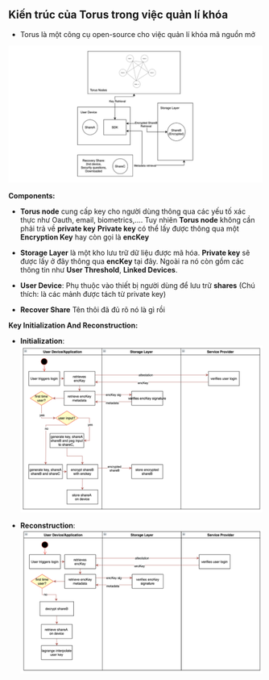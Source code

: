 ## Kiến trúc của Torus trong việc quản lí khóa

- Torus là một công cụ open-source cho việc quản lí khóa mã nguồn mở

![image desc](./images/Torus_Architecture.png)

**Components:**

- **Torus node** cung cấp key cho người dùng thông qua các yếu tố xác thực như Oauth, email, biometrics,.... Tuy nhiên **Torus node** không cần phải trả về **private key**
  **Private key** có thể lấy được thông qua một **Encryption Key** hay còn gọi là **encKey**

- **Storage Layer** là một kho lưu trữ dữ liệu được mã hóa. **Private key** sẽ được lấy ở đây thông qua **encKey** tại đây. Ngoài ra nó còn gồm các thông tin như **User Threshold**, **Linked Devices**.

- **User Device**: Phụ thuộc vào thiết bị người dùng để lưu trữ **shares** (Chú thích: là các mảnh được tách từ private key)

- **Recover Share** Tên thôi đã đủ rõ nó là gì rồi

**Key Initialization And Reconstruction:**

- **Initialization**:
  ![image desc](./images/Key_Initialization.png)

- **Reconstruction**:
  ![image desc](./images/Key_Reconstruction.png)
